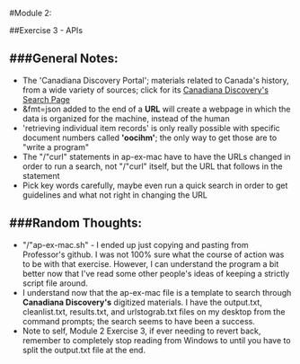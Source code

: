 #Module 2:

##Exercise 3 - APIs

###General Notes:
--------------
* The 'Canadiana Discovery Portal'; materials related to Canada's history, from a wide variety of sources; click for its [Canadiana Discovery's Search Page](http://search.canadiana.ca/)
* &fmt=json added to the end of a **URL** will create a webpage in which the data is organized for the machine, instead of the human
* 'retrieving individual item records' is only really possible with specific document numbers called **'oocihm'**; the only way to get those are to "write a program"
* The "/"curl" statements in ap-ex-mac have to have the URLs changed in order to run a search, not "/"curl" itself, but the URL that follows in the statement
* Pick key words carefully, maybe even run a quick search in order to get guidelines and what not right in changing the URL

###Random Thoughts:
---------------
* "/"ap-ex-mac.sh" - I ended up just copying and pasting from Professor's github. I was not 100% sure what the course of action was to be with that exercise. However, I can understand the program a bit better now that I've read some other people's ideas of keeping a strictly script file around.
* I understand now that the ap-ex-mac file is a template to search through **Canadiana Discovery's** digitized materials. I have the output.txt, cleanlist.txt, results.txt, and urlstograb.txt files on my desktop from the command prompts; the search seems to have been a success. 
* Note to self, Module 2 Exercise 3, if ever needing to revert back, remember to completely stop reading from Windows to until you have to split the output.txt file at the end.


